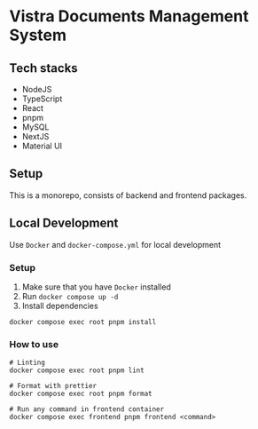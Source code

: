 # Vistra Documents Management System

## Tech stacks

- NodeJS
- TypeScript
- React
- pnpm
- MySQL
- NextJS
- Material UI

## Setup

This is a monorepo, consists of backend and frontend packages.

## Local Development

Use `Docker` and `docker-compose.yml` for local development

### Setup

1. Make sure that you have `Docker` installed
2. Run `docker compose up -d`
3. Install dependencies

```
docker compose exec root pnpm install
```

### How to use

```
# Linting
docker compose exec root pnpm lint

# Format with prettier
docker compose exec root pnpm format

# Run any command in frontend container
docker compose exec frontend pnpm frontend <command>
```



